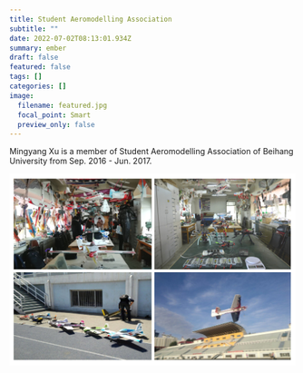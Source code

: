 ```yaml
---
title: Student Aeromodelling Association
subtitle: ""
date: 2022-07-02T08:13:01.934Z
summary: ember
draft: false
featured: false
tags: []
categories: []
image:
  filename: featured.jpg
  focal_point: Smart
  preview_only: false
---
```

Mingyang Xu is a member of Student Aeromodelling Association of Beihang University from Sep. 2016 - Jun. 2017.



![](ae1.jpg)